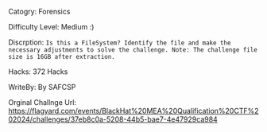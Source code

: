 Catogry: Forensics

Difficulty Level:  Medium :)

Discrption: ``` Is this a FileSystem? Identify the file and make the necessary adjustments to solve the challenge. Note: The challenge file size is 16GB after extraction. ```

Hacks: 372  Hacks

WriteBy: By SAFCSP

Orginal Challnge Url: https://flagyard.com/events/BlackHat%20MEA%20Qualification%20CTF%202024/challenges/37eb8c0a-5208-44b5-bae7-4e47929ca984
